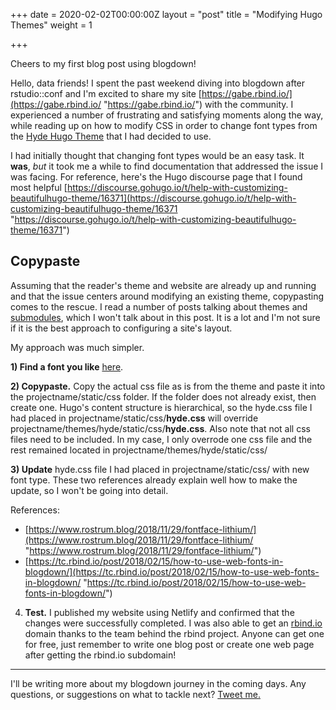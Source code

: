 +++
date = 2020-02-02T00:00:00Z
layout = "post"
title = "Modifying Hugo Themes"
weight = 1

+++
<div class="message"> Cheers to my first blog post using blogdown! </div>

Hello, data friends! I spent the past weekend diving into blogdown after rstudio::conf and I'm excited to share my site [https://gabe.rbind.io/](https://gabe.rbind.io/ "https://gabe.rbind.io/") with the community. I experienced a number of frustrating and satisfying moments along the way, while reading up on how to modify CSS in order to change font types from the [Hyde Hugo Theme](https://themes.gohugo.io/hyde/) that I had decided to use.

I had initially thought that changing font types would be an easy task. It **was**, _but_ it took me a while to find documentation that addressed the issue I was facing. For reference, here's the Hugo discourse page that I found most helpful [https://discourse.gohugo.io/t/help-with-customizing-beautifulhugo-theme/16371](https://discourse.gohugo.io/t/help-with-customizing-beautifulhugo-theme/16371 "https://discourse.gohugo.io/t/help-with-customizing-beautifulhugo-theme/16371")

## Copypaste

Assuming that the reader's theme and website are already up and running and that the issue centers around modifying an existing theme, copypasting comes to the rescue. I read a number of posts talking about themes and [submodules](https://git-scm.com/book/en/v2/Git-Tools-Submodules), which I won't talk about in this post. It is a lot and I'm not sure if it is the best approach to configuring a site's layout.

My approach was much simpler.

**1) Find a font you like** [here](https://fonts.google.com/).

**2) Copypaste.** Copy the actual css file as is from the theme and paste it into the projectname/static/css folder. If the folder does not already exist, then create one. Hugo's content structure is hierarchical, so the hyde.css file I had placed in projectname/static/css/**hyde.css** will override projectname/themes/hyde/static/css/**hyde.css**. Also note that not all css files need to be included. In my case, I only overrode one css file and the rest remained located in projectname/themes/hyde/static/css/

**3) Update** hyde.css file I had placed in projectname/static/css/ with new font type. These two references already explain well how to make the update, so I won't be going into detail.

References:

* [https://www.rostrum.blog/2018/11/29/fontface-lithium/](https://www.rostrum.blog/2018/11/29/fontface-lithium/ "https://www.rostrum.blog/2018/11/29/fontface-lithium/")
* [https://tc.rbind.io/post/2018/02/15/how-to-use-web-fonts-in-blogdown/](https://tc.rbind.io/post/2018/02/15/how-to-use-web-fonts-in-blogdown/ "https://tc.rbind.io/post/2018/02/15/how-to-use-web-fonts-in-blogdown/")

4) **Test.** I published my website using Netlify and confirmed that the changes were successfully completed. I was also able to get an [rbind.io](https://github.com/rbind/support/issues "rbind.io") domain thanks to the team behind the rbind project. Anyone can get one for free, just remember to write one blog post or create one web page after getting the rbind.io subdomain!

***

I'll be writing more about my blogdown journey in the coming days. Any questions, or suggestions on what to tackle next? <a href="https://twitter.com/gabegarcia15">Tweet me. </a>